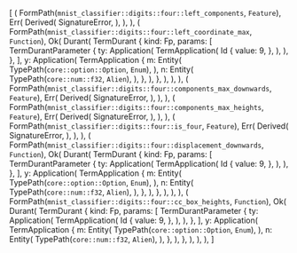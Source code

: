[
    (
        FormPath(`mnist_classifier::digits::four::left_components`, `Feature`),
        Err(
            Derived(
                SignatureError,
            ),
        ),
    ),
    (
        FormPath(`mnist_classifier::digits::four::left_coordinate_max`, `Function`),
        Ok(
            Durant(
                TermDurant {
                    kind: Fp,
                    params: [
                        TermDurantParameter {
                            ty: Application(
                                TermApplication(
                                    Id {
                                        value: 9,
                                    },
                                ),
                            ),
                        },
                    ],
                    y: Application(
                        TermApplication {
                            m: Entity(
                                TypePath(`core::option::Option`, `Enum`),
                            ),
                            n: Entity(
                                TypePath(`core::num::f32`, `Alien`),
                            ),
                        },
                    ),
                },
            ),
        ),
    ),
    (
        FormPath(`mnist_classifier::digits::four::components_max_downwards`, `Feature`),
        Err(
            Derived(
                SignatureError,
            ),
        ),
    ),
    (
        FormPath(`mnist_classifier::digits::four::components_max_heights`, `Feature`),
        Err(
            Derived(
                SignatureError,
            ),
        ),
    ),
    (
        FormPath(`mnist_classifier::digits::four::is_four`, `Feature`),
        Err(
            Derived(
                SignatureError,
            ),
        ),
    ),
    (
        FormPath(`mnist_classifier::digits::four::displacement_downwards`, `Function`),
        Ok(
            Durant(
                TermDurant {
                    kind: Fp,
                    params: [
                        TermDurantParameter {
                            ty: Application(
                                TermApplication(
                                    Id {
                                        value: 9,
                                    },
                                ),
                            ),
                        },
                    ],
                    y: Application(
                        TermApplication {
                            m: Entity(
                                TypePath(`core::option::Option`, `Enum`),
                            ),
                            n: Entity(
                                TypePath(`core::num::f32`, `Alien`),
                            ),
                        },
                    ),
                },
            ),
        ),
    ),
    (
        FormPath(`mnist_classifier::digits::four::cc_box_heights`, `Function`),
        Ok(
            Durant(
                TermDurant {
                    kind: Fp,
                    params: [
                        TermDurantParameter {
                            ty: Application(
                                TermApplication(
                                    Id {
                                        value: 9,
                                    },
                                ),
                            ),
                        },
                    ],
                    y: Application(
                        TermApplication {
                            m: Entity(
                                TypePath(`core::option::Option`, `Enum`),
                            ),
                            n: Entity(
                                TypePath(`core::num::f32`, `Alien`),
                            ),
                        },
                    ),
                },
            ),
        ),
    ),
]
